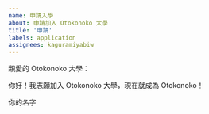 ```yaml
---
name: 申請入學
about: 申請加入 Otokonoko 大學
title: '申請'
labels: application
assignees: kaguramiyabiw
---
```


親愛的 Otokonoko 大學：

你好！我志願加入 Otokonoko 大學，現在就成為 Otokonoko！

你的名字
